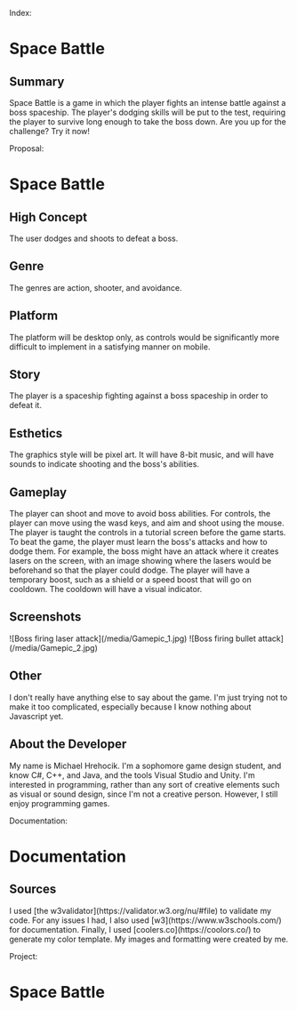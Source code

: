 Index:
<h1>Space Battle</h1>
<h2>Summary</h2>
Space Battle is a game in which the player fights an intense battle against a boss spaceship. The
player's dodging skills will be put to the test, requiring the player to survive long enough to take 
the boss down. Are you up for the challenge? Try it now!


Proposal:
<h1>Space Battle</h1>
<h2>High Concept</h2>
The user dodges and shoots to defeat a boss.
<h2>Genre</h2>
The genres are action, shooter, and avoidance.
<h2>Platform</h2>
The platform will be desktop only, as controls would be significantly more difficult to implement in
a satisfying manner on mobile.
<h2>Story</h2>
The player is a spaceship fighting against a boss spaceship in order to defeat it.
<h2>Esthetics</h2>
The graphics style will be pixel art. It will have 8-bit music, and will have sounds to indicate
shooting and the boss's abilities.
<h2>Gameplay</h2>
The player can shoot and move to avoid boss abilities. For controls, the player can move using the
wasd keys, and aim and shoot using the mouse. The player is taught the controls in a
tutorial screen before the game starts. To beat the game, the player must learn the boss's attacks
and how to dodge them. For example, the boss might have an attack where it creates lasers on the
screen, with an image showing where the lasers would be beforehand so that the player could dodge.
The player will have a temporary boost, such as a shield or a speed boost that will go on
cooldown. The cooldown will have a visual indicator.
<h2>Screenshots</h2>
![Boss firing laser attack](/media/Gamepic_1.jpg)
![Boss firing bullet attack](/media/Gamepic_2.jpg)
<h2>Other</h2>
I don't really have anything else to say about the game. I'm just trying not to make it too
complicated, especially because I know nothing about Javascript yet.
<h2>About the Developer</h2>
My name is Michael Hrehocik. I'm a sophomore game design student, and know C#, C++, and Java, and the
tools Visual Studio and Unity. I'm interested in programming, rather than any sort of creative
elements such as visual or sound design, since I'm not a creative person. However, I still enjoy
programming games.

Documentation:
<h1>Documentation</h1>
<h2>Sources</h2>
I used [the w3validator](https://validator.w3.org/nu/#file) to validate my
code. For any issues I had, I also used [w3](https://www.w3schools.com/) for
documentation. Finally, I
used [coolers.co](https://coolors.co/) to generate my color template. My
images and formatting were created by me.

Project:
<h1>Space Battle</h1>
